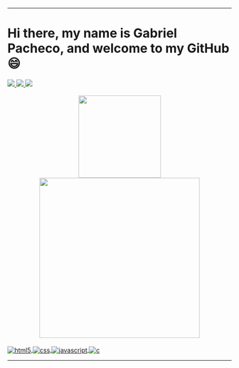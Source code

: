<hr>
 <h1>Hi there, my name is Gabriel Pacheco, and welcome to my GitHub 😄</h1>

<div>
  <a href="www.linkedin.com/in/gpmotta21" taget="_blank"><img src="https://img.shields.io/badge/-LinkedIn-%230077B5?style=for-the-badge&logo=linkedin&logoColor=white">
  <a href="https://www.instagram.com/gabrieel.pachecoo/" target="_blank"><img src="https://img.shields.io/badge/Instagram-E4405F?style=for-the-badge&logo=instagram&logoColor=white">
  <a href = "mailto:gpmotta21@gmail.com"><img src="https://img.shields.io/badge/-Gmail-%23333?style=for-the-badge&logo=gmail&logoColor=white" target="_blank"></a>
</div>
<br>
<div align="center">
  <a href="https://github.com/gpmotta21">
  <img height="185em" src="https://github-readme-stats.vercel.app/api?username=gpmotta21&show_icons=true&theme=shades-of-purple&include_all_commits=true&count_private=true&"/>
  <img width="360" src="https://github-readme-stats.vercel.app/api/top-langs/?username=gpmotta21&layout=compact&langs_count=7&theme=shades-of-purple"/>
</div>

<div style="display: inline_block"><br/>
    <img align="center" alt="html5" src="https://img.shields.io/badge/HTML5-E34F26?style=for-the-badge&logo=html5&logoColor=white">
    <img align="center" alt="css" src="https://img.shields.io/badge/CSS3-1572B6?style=for-the-badge&logo=css3&logoColor=white">
    <img align="center" alt="javascript" src="https://img.shields.io/badge/JavaScript-F7DF1E?style=for-the-badge&logo=javascript&logoColor=black">
    <img align="center" alt="c" src="https://img.shields.io/badge/C-00599C?style=for-the-badge&logo=c&logoColor=white">
</div>
<hr>
  
